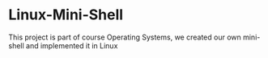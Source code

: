 # Linux-Mini-Shell
This project is part of course Operating Systems, we created our own mini-shell and implemented it in Linux
